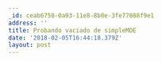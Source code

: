 ```yaml
---
_id: ceab6750-0a93-11e8-8b0e-3fe77088f9e1
address: ''
title: Probando vaciado de simpleMDE
date: '2018-02-05T16:44:18.379Z'
layout: post
---
```

 
